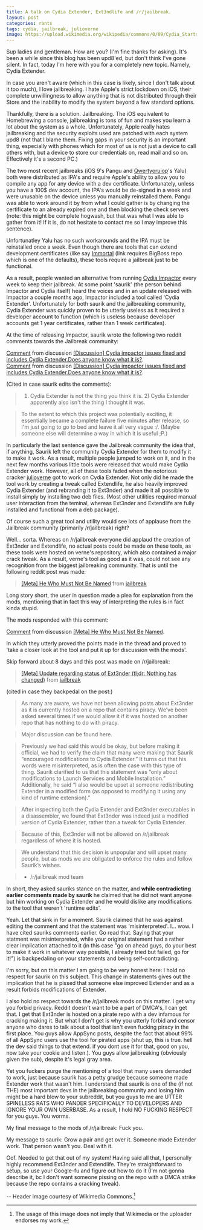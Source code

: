 ```yaml
---
title: A talk on Cydia Extender, Ext3ndlife and /r/jailbreak.
layout: post
categories: rants
tags: cydia, jailbreak, julioverne
image: https://upload.wikimedia.org/wikipedia/commons/0/09/Cydia_Startseite.png
---
```


Sup ladies and gentleman. How are you? (I'm fine thanks for asking). It's been a while since this blog has been upd8'ed, but don't think I've gone silent. In fact, today I'm here with you for a completely new topic. Namely, Cydia Extender.

In case you aren't aware (which in this case is likely, since I don't talk about it too much), I love jailbreaking. I hate Apple's strict lockdown on iOS, their complete unwillingness to allow anything that is not distributed through their Store and the inability to modify the system beyond a few standard options.

Thankfully, there is a solution. Jailbreaking. The iOS equivalent to Homebrewing a console, jailbreaking is tons of fun and makes you learn a lot about the system as a whole. Unfortunately, Apple really hates jailbreaking and the security exploits used are patched with each system upd8 (not that I blame them. Fixing gaps in your security is an important thing, especially with phones which for most of us is not just a device to call others with, but a device to store our credentials on, read mail and so on. Effectively it's a second PC.)

The two most recent jailbreaks (iOS 9's Pangu and [Qwertyoruiop](https://yalu.qwertyoruiop.com/)'s Yalu) both were distributed as IPA's and require Apple's ability to allow you to compile any app for any device with a dev certificate. Unfortunately, unless you have a 100$ dev account, the IPA's would be de-signed in a week and were unusable on the device unless you manually reinstalled them. Pangu was able to work around it by from what I could gather is by changing the certificate to an already expired one and then blocking the check servers (note: this might be complete hogwash, but that was what I was able to gather from it! If it is, do not hesitate to contact me so I may improve this sentence).

Unfortunatley Yalu has no such workarounds and the IPA must be reinstalled once a week. Even though there are tools that can extend development certificates (like say [Immortal](cydia://package/com.ahmda.immortal) (link requires BigBoss repo which is one of the defaults), these tools require a jailbreak just to be functional.

As a result, people wanted an alternative from running [Cydia Impactor](http://www.cydiaimpactor.com/) every week to keep their jailbreak. At some point 'saurik' (the person behind Impactor and Cydia itself) heard the voices and in an update released with Impactor a couple months ago, Impactor included a tool called 'Cydia Extender'. Unfortunately for both saurik and the jailbreaking community, Cydia Extender was quickly proven to be utterly useless as it required a developer account to function (which is useless because developer accounts get 1 year certificates, rather than 1 week certificates).

At the time of releasing Impactor, saurik wrote the following two reddit comments towards the Jailbreak community: 

<div class="reddit-embed" data-embed-media="www.redditmedia.com" data-embed-parent="false" data-embed-live="false" data-embed-uuid="970bb857-7de2-41ca-b88a-2e9544bcf999" data-embed-created="2017-04-21T15:53:52.935Z"><a href="https://www.reddit.com/r/jailbreak/comments/5yrw0i/discussion_cydia_impactor_issues_fixed_and/desgj2u/">Comment</a> from discussion <a href="https://www.reddit.com/r/jailbreak/comments/5yrw0i/discussion_cydia_impactor_issues_fixed_and/">[Discussion] Cydia impactor issues fixed and includes Cydia Extender.Does anyone know what it is?</a>.</div><script async src="https://www.redditstatic.com/comment-embed.js"></script>

<div class="reddit-embed" data-embed-media="www.redditmedia.com" data-embed-parent="false" data-embed-live="false" data-embed-uuid="752b6971-cd7d-4241-b4bb-c57529d26488" data-embed-created="2017-04-21T15:54:15.055Z"><a href="https://www.reddit.com/r/jailbreak/comments/5yrw0i/discussion_cydia_impactor_issues_fixed_and/desgtx9/">Comment</a> from discussion <a href="https://www.reddit.com/r/jailbreak/comments/5yrw0i/discussion_cydia_impactor_issues_fixed_and/">[Discussion] Cydia impactor issues fixed and includes Cydia Extender.Does anyone know what it is?</a>.</div><script async src="https://www.redditstatic.com/comment-embed.js"></script>

(Cited in case saurik edits the comments):
> 1) Cydia Extender is not the thing you think it is. 2) Cydia Extender apparently also isn't the thing I thought it was.

> To the extent to which this project was potentially exciting, it essentially became a complete failure five minutes after release, so I'm just going to go to bed and leave it all very vague :/. (Maybe someone else will determine a way in which it is useful ;P.)

In particularly the last sentence gave the Jailbreak community the idea that, if anything, Saurik left the community Cydia Extender for them to modify it to make it work. As a result, multiple people jumped to work on it, and in the next few months various little tools were released that would make Cydia Extender work. However, all of these tools faded when the notorious cracker [julioverne](https://twitter.com/julioverne) got to work on Cydia Extender. Not only did he made the tool work by creating a tweak called Extendlife, he also heavily improved Cydia Extender (and rebranding it to Ext3nder) and made it all possible to install simply by installing two deb files. (Most other utilities required manual user interaction from the teminal, whereas Ext3nder and Extendlife are fully installed and functional from a deb package).

Of course such a great tool and utility would see lots of applause from the Jailbreak community (primarily /r/jailbreak) right? 

Well... sorta. Whereas on /r/jailbreak everyone did applaud the creation of Ext3nder and Extendlife, no actual posts could be made on these tools, as these tools were hosted on verne's repository, which also contained a major crack tweak. As a result, verne's tool as good as it was, could not see any recognition from the biggest jailbreaking community. That is until the following reddit post was made:

<blockquote class="reddit-card" data-card-created="1492790648"><a href="https://www.reddit.com/r/jailbreak/comments/6335zc/meta_he_who_must_not_be_named/?ref=share&ref_source=embed">[Meta] He Who Must Not Be Named</a> from <a href="http://www.reddit.com/r/jailbreak">jailbreak</a></blockquote>
<script async src="//embed.redditmedia.com/widgets/platform.js" charset="UTF-8"></script>

Long story short, the user in question made a plea for explanation from the mods, mentioning that in fact this way of interpreting the rules is in fact kinda stupid.

The mods responded with this comment:

<div class="reddit-embed" data-embed-media="www.redditmedia.com" data-embed-parent="false" data-embed-live="false" data-embed-uuid="d0cfc9a4-db8f-489f-9167-232c486ec94f" data-embed-created="2017-04-21T16:04:55.954Z"><a href="https://www.reddit.com/r/jailbreak/comments/6335zc/meta_he_who_must_not_be_named/dfr7ljp/">Comment</a> from discussion <a href="https://www.reddit.com/r/jailbreak/comments/6335zc/meta_he_who_must_not_be_named/">[Meta] He Who Must Not Be Named</a>.</div><script async src="https://www.redditstatic.com/comment-embed.js"></script>

In which they utterly proved the points made in the thread and proved to 'take a closer look at the tool and put it up for discussion with the mods'. 

Skip forward about 8 days and this post was made on /r/jailbreak: 

<blockquote class="reddit-card" data-card-created="1492790830"><a href="https://www.reddit.com/r/jailbreak/comments/64ogpo/meta_update_regarding_status_of_ext3nder_tldr/?ref=share&ref_source=embed">[Meta] Update regarding status of Ext3nder (tl;dr: Nothing has changed)</a> from <a href="http://www.reddit.com/r/jailbreak">jailbreak</a></blockquote>
<script async src="//embed.redditmedia.com/widgets/platform.js" charset="UTF-8"></script>

(cited in case they backpedal on the post:)

> As many are aware, we have not been allowing posts about Ext3nder as it is currently hosted on a repo that contains piracy. We’ve been asked several times if we would allow it if it was hosted on another repo that has nothing to do with piracy.

> Major discussion can be found here.

> Previously we had said this would be okay, but before making it official, we had to verify the claim that many were making that Saurik “encouraged modifications to Cydia Extender.” It turns out that his words were misinterpreted, as is often the case with this type of thing. Saurik clarified to us that this statement was “only about modifications to Launch Services and Mobile Installation.” Additionally, he said “I also would be upset at someone redistributing Extender in a modified form (as opposed to modifying it using any kind of runtime extension).”

> After inspecting both the Cydia Extender and Ext3nder executables in a disassembler, we found that Ext3nder was indeed just a modified version of Cydia Extender, rather than a tweak for Cydia Extender.

> Because of this, Ext3nder will not be allowed on /r/jailbreak regardless of where it is hosted.

> We understand that this decision is unpopular and will upset many people, but as mods we are obligated to enforce the rules and follow Saurik’s wishes.

> - /r/jailbreak mod team


In short, they asked sauriks stance on the matter, and **while contradicting earlier comments made by saurik** he claimed that he did not want anyone but him working on Cydia Extender and he would dislike any modifications to the tool that weren't 'runtime edits'.

Yeah. Let that sink in for a moment. Saurik claimed that he was against editing the comment and that the statement was 'misinterpreted'. I... wow. I have cited sauriks comments earlier. Go read that. Saying that your statment was misinterpreted, while your original statement had a rather clear implication attached to it (in this case "go on ahead guys, do your best to make it work in whatever way possible, I already tried but failed, go for it!") is backpedaling on your statements and being self-contradicting.

I'm sorry, but on this matter I am going to be very honest here: I hold no respect for saurik on this subject. This change in statements gives out the implication that he is pissed that someone else improved Extender and as a result forbids modifications of Extender.

I also hold no respect towards the /r/jailbreak mods on this matter. I get why you forbid privacy. Reddit doesn't want to be a part of DMCA's, I can get that. I get that Ext3nder is hosted on a pirate repo with a dev infamous for cracking making it. But what I don't get is why you utterly forbid and censor anyone who dares to talk about a tool that isn't even fucking piracy in the first place. You guys allow AppSync posts, despite the fact that about 99% of all AppSync users use the tool for pirated apps (shut up, this is true. hell the dev said things to that extend. if you dont use it for that, good on you, now take your cookie and listen.). You guys allow jailbreaking (obviously given the sub), despite it's legal gray area.

Yet you fuckers purge the mentioning of a tool that many users demanded to work, just because saurik has a petty grudge because someone made Extender work that wasn't him. I understand that saurik is one of the (if not THE) most important devs in the jailbreaking community and losing him might be a hard blow to your subreddit, but you guys to me are UTTER SPINELESS RATS WHO PANDER SPECIFICALLY TO DEVELOPERS AND IGNORE YOUR OWN USERBASE. As a result, I hold NO FUCKING RESPECT for you guys. You worms.

My final message to the mods of /r/jailbreak: Fuck you.

My message to saurik: Grow a pair and get over it. Someone made Extender work. That person wasn't you. Deal with it.

Oof. Needed to get that out of my system! Having said all that, I personally highly recommend Ext3nder and Extendlife. They're straightforward to setup, so use your Google-fu and figure out how to do it (I'm not gonna describe it, bc I don't want someone pissing on the repo with a DMCA strike because the repo contains a cracking tweak).

--
Header image courtesy of Wikimedia Commons.[^1]

[^1]: The usage of this image does not imply that Wikimedia or the uploader endorses my work.
